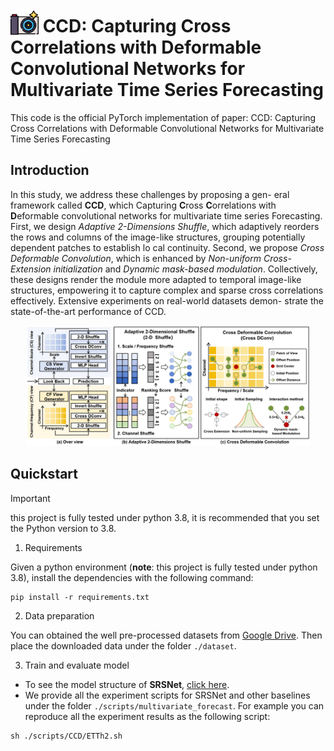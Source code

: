 

# <img src="figures/CCD.png" alt="Image description" style="margin-bottom:-7px; width:45px;height:45px；"> CCD: Capturing Cross Correlations with Deformable Convolutional Networks for Multivariate Time Series Forecasting


This code is the official PyTorch implementation of paper: CCD: Capturing Cross Correlations with Deformable Convolutional Networks for Multivariate Time Series Forecasting


## Introduction

In this study, we address these challenges by proposing a gen-
eral framework called **CCD**, which Capturing **C**ross **C**orrelations
with **D**eformable convolutional networks for multivariate time
series Forecasting. First, we design *Adaptive 2-Dimensions Shuffle*,
which adaptively reorders the rows and columns of the image-like
structures, grouping potentially dependent patches to establish lo
cal continuity. Second, we propose *Cross Deformable Convolution*,
which is enhanced by *Non-uniform Cross-Extension initialization*
and *Dynamic mask-based modulation*. Collectively, these designs
render the module more adapted to temporal image-like structures,
empowering it to capture complex and sparse cross correlations
effectively. Extensive experiments on real-world datasets demon-
strate the state-of-the-art performance of CCD.

<div align="center">
<img alt="Logo" src="figures/main.png" width="90%"/>
</div>

## Quickstart

> [!IMPORTANT]
> this project is fully tested under python 3.8, it is recommended that you set the Python version to 3.8.
1. Requirements

Given a python environment (**note**: this project is fully tested under python 3.8), install the dependencies with the following command:

```shell
pip install -r requirements.txt
```

2. Data preparation

You can obtained the well pre-processed datasets from [Google Drive](https://drive.google.com/file/d/1vgpOmAygokoUt235piWKUjfwao6KwLv7/view?usp=drive_link). Then place the downloaded data under the folder `./dataset`. 

3. Train and evaluate model

- To see the model structure of **SRSNet**,  [click here](./ts_benchmark/baselines/srsnet/models/srsnet_model.py).
- We provide all the experiment scripts for SRSNet and other baselines under the folder `./scripts/multivariate_forecast`.  For example you can reproduce all the experiment results as the following script:

```shell
sh ./scripts/CCD/ETTh2.sh
```
